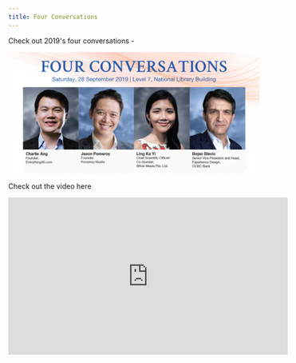 ```yaml
---
title: Four Conversations
---
```


Check out 2019's four conversations -

![](/images/4C-NRM-hero-banner-1240x600.jpg)



Check out the video here 

<iframe width="560" height="315" src="https://www.youtube.com/embed/kuTk6Y0kfWc" frameborder="0" allow="accelerometer; autoplay; encrypted-media; gyroscope; picture-in-picture" allowfullscreen></iframe>